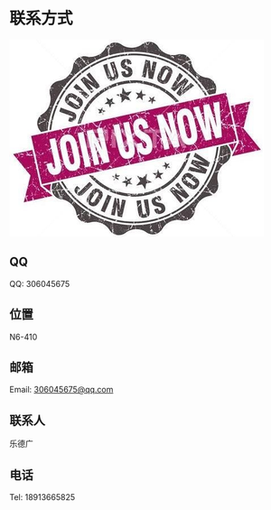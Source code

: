 # 联系方式

![qq](../assets/join.jpg)

## QQ

QQ: 306045675

## 位置

N6-410

## 邮箱

Email: 306045675@qq.com

## 联系人

乐德广

## 电话

Tel: 18913665825
